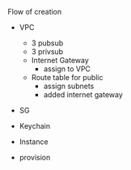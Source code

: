 Flow of creation
- VPC
    - 3 pubsub
    - 3 privsub
    - Internet Gateway
        - assign to VPC
    - Route table for public
        - assign subnets
        - added internet gateway
    
- SG
- Keychain
- Instance
- provision